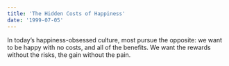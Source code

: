 ```yaml
---
title: 'The Hidden Costs of Happiness'
date: '1999-07-05'
---
```

In today’s happiness-obsessed culture, most pursue the opposite: we want to be happy with no costs, and all of the benefits. We want the rewards without the risks, the gain without the pain.